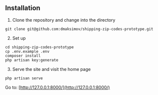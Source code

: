 ## Installation

1. Clone the repository and change into the directory

```
git clone git@github.com:dmaksimov/shipping-zip-codes-prototype.git
```

2. Set up
```
cd shipping-zip-codes-prototype
cp .env.example .env
composer install
php artisan key:generate
```

3. Serve the site and visit the home page
```
php artisan serve
```

Go to: [http://127.0.0.1:8000/](http://127.0.0.1:8000/)
